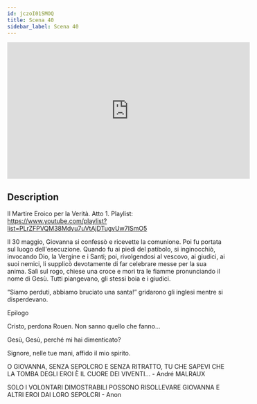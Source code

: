 ```yaml
---
id: jczoI01SMOQ
title: Scena 40
sidebar_label: Scena 40
---
```


<iframe
  width="560"
  height="315"
  src="https://www.youtube.com/embed/jczoI01SMOQ"
  title="YouTube video player"
  frameborder="0"
  allow="accelerometer; autoplay; clipboard-write; encrypted-media; gyroscope; picture-in-picture; web-share"
  referrerpolicy="strict-origin-when-cross-origin"
  allowfullscreen
></iframe>

## Description

Il Martire Eroico per la Verità. Atto 1. 
Playlist: https://www.youtube.com/playlist?list=PLrZFPVQM38Mdyu7uVtAjDTugvUw7ISmO5 

Il 30 maggio, Giovanna si confessò e ricevette la comunione. Poi fu portata sul luogo dell'esecuzione. Quando fu ai piedi del patibolo, si inginocchiò, invocando Dio, la Vergine e i Santi; poi, rivolgendosi al vescovo, ai giudici, ai suoi nemici, li supplicò devotamente di far celebrare messe per la sua anima. Salì sul rogo, chiese una croce e morì tra le fiamme pronunciando il nome di Gesù. Tutti piangevano, gli stessi boia e i giudici.

“Siamo perduti, abbiamo bruciato una santa!” gridarono gli inglesi mentre si disperdevano.

Epilogo

Cristo, perdona Rouen. Non sanno quello che fanno...

Gesù, Gesù, perché mi hai dimenticato?

Signore, nelle tue mani, affido il mio spirito.


O GIOVANNA, SENZA SEPOLCRO E SENZA RITRATTO, TU CHE SAPEVI CHE LA TOMBA DEGLI EROI È IL CUORE DEI VIVENTI... - André MALRAUX


SOLO I VOLONTARI DIMOSTRABILI POSSONO RISOLLEVARE GIOVANNA E ALTRI EROI DAI LORO SEPOLCRI - Anon
